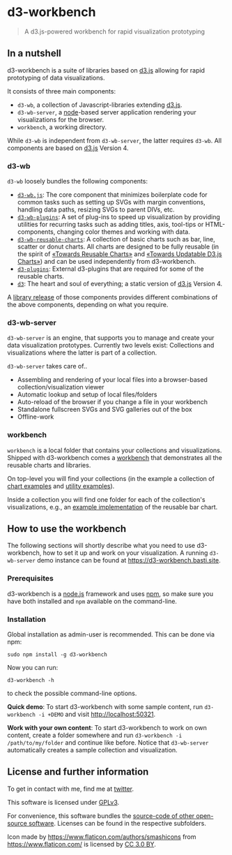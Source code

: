 # d3-workbench

> A d3.js-powered workbench for rapid visualization prototyping

## In a nutshell

d3-workbench is a suite of libraries based on [d3.js](https://d3js.org) allowing for rapid prototyping of data visualizations.

It consists of three main components:

- `d3-wb`, a collection of Javascript-libraries extending [d3.js](https://d3js.org).
- `d3-wb-server`, a [node](https://nodejs.org/en/)-based server application rendering your visualizations for the browser.
- `workbench`, a working directory.

While `d3-wb` is independent from `d3-wb-server`, the latter requires `d3-wb`. All components are based on [d3.js](https://d3js.org) Version 4.

### d3-wb

`d3-wb` loosely bundles the following components:

- [`d3-wb.js`](d3-wb/d3-wb.js): The core component that minimizes boilerplate code for common tasks such as setting up SVGs with margin conventions, handling data paths, resizing SVGs to parent DIVs, etc.
- [`d3-wb-plugins`](d3-wb/d3-wb-plugins): A set of plug-ins to speed up visualization by providing utilities for recurring tasks such as adding titles, axis, tool-tips or HTML-components, changing color themes and working with data.
- [`d3-wb-reusable-charts`](d3-wb/d3-wb-reusable-charts): A collection of basic charts such as bar, line, scatter or donut charts. All charts are designed to be fully reusable (in the spirit of [«Towards Reusable Charts»](https://bost.ocks.org/mike/chart/) and [«Towards Updatable D3.js Charts»](https://www.toptal.com/d3-js/towards-reusable-d3-js-charts)) and can be used independently from d3-workbench.
- [`d3-plugins`](d3-wb/d3-plugins): External d3-plugins that are required for some of the reusable charts.
- [`d3`](d3-wb/d3): The heart and soul of everything; a static version of [d3.js](https://d3js.org) Version 4.

A [library release](https://bastitee.github.io/d3-workbench-ghp/) of those components provides different combinations of the above components, depending on what you require.

### d3-wb-server

`d3-wb-server` is an engine, that supports you to manage and create your data visualization prototypes. Currently two levels exist: Collections and visualizations where the latter is part of a collection.

`d3-wb-server` takes care of..

- Assembling and rendering of your local files into a browser-based collection/visualization viewer
- Automatic lookup and setup of local files/folders
- Auto-reload of the browser if you change a file in your workbench
- Standalone fullscreen SVGs and SVG galleries out of the box
- Offline-work

### workbench

`workbench` is a local folder that contains your collections and visualizations. Shipped with d3-workbench comes a [workbench](default-content) that demonstrates all the reusable charts and libraries.

On top-level you will find your collections (in the example a collection of [chart examples](default-content/coll_00_chart_reference) and [utility examples](default-content/coll_01_tech_specs)).

Inside a collection you will find one folder for each of the collection's visualizations, e.g., an [example implementation](default-content/coll_00_chart_reference/002-barchart) of the reusable bar chart.

## How to use the workbench

The following sections will shortly describe what you need to use d3-workbench, how to set it up and work on your visualization. A running `d3-wb-server` demo instance can be found at <https://d3-workbench.basti.site>.

### Prerequisites

d3-workbench is a [node.js](https://nodejs.org/en/) framework and uses [npm](https://www.npmjs.com/), so make sure you have both installed and `npm` available on the command-line.

### Installation

Global installation as admin-user is recommended. This can be done via npm:

```
sudo npm install -g d3-workbench
```

Now you can run:

```
d3-workbench -h
```

to check the possible command-line options.

**Quick demo**: To start d3-workbench with some sample content, run `d3-workbench -i +DEMO` and visit <http://localhost:50321>.

**Work with your own content**: To start d3-workbench to work on own content, create a folder somewhere and run `d3-workbench -i /path/to/my/folder` and continue like before. Notice that `d3-wb-server` automatically creates a sample collection and visualization.

## License and further information

To get in contact with me, find me at [twitter](https://twitter.com/basti_tee).

This software is licensed under [GPLv3](https://github.com/BastiTee/d3-workbench/blob/master/LICENSE).

For convenience, this software bundles the [source-code of other open-source software](https://github.com/BastiTee/d3-workbench/tree/master/d3-wb/). Licenses can be found in the respective subfolders.

Icon made by <https://www.flaticon.com/authors/smashicons> from <https://www.flaticon.com/> is licensed by [CC 3.0 BY](http://creativecommons.org/licenses/by/3.0/).
